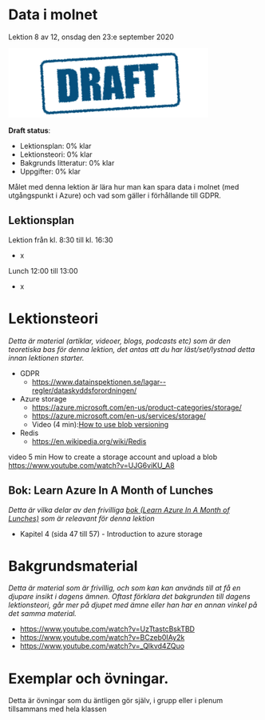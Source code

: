 # Data i molnet

Lektion 8 av 12, onsdag den 23:e september 2020

![Draft](/assets/images/draft.png)

**Draft status**:

* Lektionsplan: 0% klar
* Lektionsteori: 0% klar
* Bakgrunds litteratur: 0% klar
* Uppgifter: 0% klar

Målet med denna lektion är lära hur man kan spara data i molnet (med utgångspunkt i Azure) och vad som gäller i förhållande till GDPR.

## Lektionsplan
Lektion från kl. 8:30 till kl. 16:30

* x

Lunch 12:00 till 13:00

* x

# Lektionsteori
*Detta är material (artiklar, videoer, blogs, podcasts etc) som är den teoretiska bas för denna lektion, det antas att du har läst/set/lystnad detta innan lektionen starter.*

* GDPR
  * https://www.datainspektionen.se/lagar--regler/dataskyddsforordningen/
* Azure storage
  * https://azure.microsoft.com/en-us/product-categories/storage/
  * https://azure.microsoft.com/en-us/services/storage/
  * Video (4 min):[How to use blob versioning](https://www.youtube.com/watch?v=m7e9h1gedWQ)
* Redis
  * https://en.wikipedia.org/wiki/Redis

video 5 min How to create a storage account and upload a blob https://www.youtube.com/watch?v=UJG6viKU_A8

## Bok: Learn Azure In A Month of Lunches

*Detta är vilka delar av den frivilliga [bok (Learn Azure In A Month of Lunches)](info_learningmaterial.md) som är releavant för denna lektion*

* Kapitel 4 (sida 47 till 57) - Introduction to azure storage

# Bakgrundsmaterial

*Detta är material som är frivillig, och som kan kan används till at få en djupare insikt i dagens ämnen. Oftast förklara det bakgrunden till dagens lektionsteori, går mer på djupet med ämne eller han har en annan vinkel på det samma material.*

* https://www.youtube.com/watch?v=UzTtastcBskTBD
* https://www.youtube.com/watch?v=BCzeb0IAy2k
* https://www.youtube.com/watch?v=_Qlkvd4ZQuo

# Exemplar och övningar. 

Detta är övningar som du äntligen gör själv, i grupp eller i plenum tillsammans med hela klassen